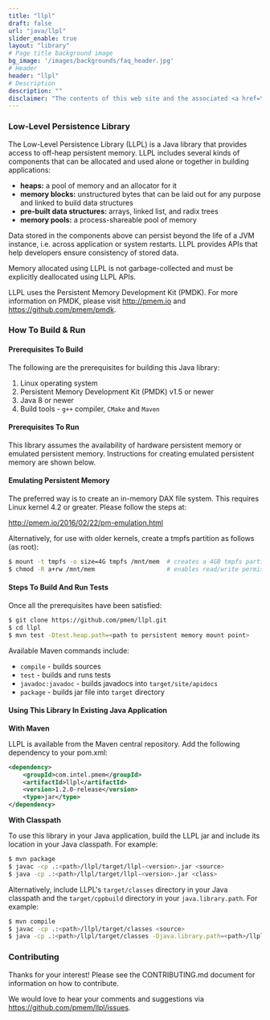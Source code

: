 ```yaml
---
title: "llpl"
draft: false
url: "java/llpl"
slider_enable: true
layout: "library"
# Page title background image
bg_image: '/images/backgrounds/faq_header.jpg'
# Header
header: "llpl"
# Description
description: ""
disclaimer: "The contents of this web site and the associated <a href=\"https://github.com/pmem\">GitHub repositories</a> are BSD-licensed open source."
---
```


### Low-Level Persistence Library

The Low-Level Persistence Library (LLPL) is a Java library that provides access to off-heap persistent memory. LLPL includes several kinds of components that can be allocated and used alone or together in building applications:

* **heaps:** a pool of memory and an allocator for it
* **memory blocks:** unstructured bytes that can be laid out for any purpose and linked to build data structures
* **pre-built data structures:** arrays, linked list, and radix trees
* **memory pools:** a process-shareable pool of memory

Data stored in the components above can persist beyond the life of a JVM instance, i.e. across application or system restarts. LLPL provides APIs that help developers ensure consistency of stored data.

Memory allocated using LLPL is not garbage-collected and must be explicitly deallocated using LLPL APIs.

LLPL uses the Persistent Memory Development Kit (PMDK). For more information on PMDK, please visit http://pmem.io and https://github.com/pmem/pmdk.

### How To Build & Run

#### Prerequisites To Build

The following are the prerequisites for building this Java library:

1. Linux operating system
2. Persistent Memory Development Kit (PMDK) v1.5 or newer
3. Java 8 or newer
4. Build tools - `g++` compiler, `CMake` and `Maven`

#### Prerequisites To Run

This library assumes the availability of hardware persistent memory or emulated persistent memory. Instructions for creating emulated persistent memory are shown below.

#### Emulating Persistent Memory

The preferred way is to create an in-memory DAX file system. This requires Linux kernel 4.2 or greater. Please follow the steps at:

http://pmem.io/2016/02/22/pm-emulation.html

Alternatively, for use with older kernels, create a tmpfs partition as follows (as root):

``` sh
$ mount -t tmpfs -o size=4G tmpfs /mnt/mem  # creates a 4GB tmpfs partition
$ chmod -R a+rw /mnt/mem                    # enables read/write permissions to all users
```

#### Steps To Build And Run Tests

Once all the prerequisites have been satisfied:

``` sh
$ git clone https://github.com/pmem/llpl.git
$ cd llpl
$ mvn test -Dtest.heap.path=<path to persistent memory mount point>
```

Available Maven commands include:

* `compile` - builds sources
* `test` - builds and runs tests
* `javadoc:javadoc` - builds javadocs into `target/site/apidocs`
* `package` - builds jar file into `target` directory

#### Using This Library In Existing Java Application

**With Maven**

LLPL is available from the Maven central repository. Add the following dependency to your pom.xml:

``` xml
<dependency>
    <groupId>com.intel.pmem</groupId>
    <artifactId>llpl</artifactId>
    <version>1.2.0-release</version>
    <type>jar</type>
</dependency>
```

**With Classpath**

To use this library in your Java application, build the LLPL jar and include its location in your Java classpath. For example:

``` sh
$ mvn package
$ javac -cp .:<path>/llpl/target/llpl-<version>.jar <source>
$ java -cp .:<path>/llpl/target/llpl-<version>.jar <class>
```

Alternatively, include LLPL's `target/classes` directory in your Java classpath and the `target/cppbuild` directory in your `java.library.path`. For example:

``` sh
$ mvn compile
$ javac -cp .:<path>/llpl/target/classes <source>
$ java -cp .:<path>/llpl/target/classes -Djava.library.path=<path>/llpl/target/cppbuild <class>
```

### Contributing 

Thanks for your interest! Please see the CONTRIBUTING.md document for information on how to contribute.

We would love to hear your comments and suggestions via https://github.com/pmem/llpl/issues.